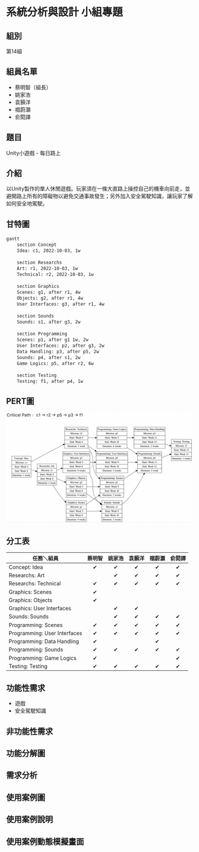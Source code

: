 # 系統分析與設計 小組專題
##  組別
第14組
## 組員名單
- 蔡明智（組長）
- 姚家浩
- 袁顥洋
- 禤蔚灝
- 俞閎譯

## 題目
Unity小遊戲 - 每日路上

## 介紹
以Unity製作的單人休閒遊戲。玩家須在一條大直路上操控自己的機車向前走，並避開路上所有的障礙物以避免交通事故發生；另外加入安全駕駛知識，讓玩家了解如何安全地駕駛。

## 甘特圖
```mermaid
gantt    
    section Concept
    Idea: c1, 2022-10-03, 1w
    
    section Researchs
    Art: r1, 2022-10-03, 1w
    Technical: r2, 2022-10-03, 1w
    
    section Graphics
    Scenes: g1, after r1, 4w
    Objects: g2, after r1, 4w
    User Interfaces: g3, after r1, 4w
    
    section Sounds
    Sounds: s1, after g3, 2w
    
    section Programming
    Scenes: p1, after g1 1w, 2w
    User Interfaces: p2, after g3, 2w    
    Data Handling: p3, after p5, 2w    
    Sounds: p4, after s1, 2w
    Game Logics: p5, after r2, 6w
    
    section Testing
    Testing: f1, after p4, 1w
```

## PERT圖
![PERT](PERT.png)

## 分工表

|任務＼組員|蔡明智|姚家浩|袁顥洋|禤蔚灝|俞閎譯|
|--------|:---:|:---:|:---:|:---:|:---:|
|Concept: Idea|✔|✔|✔|✔|✔|
|Researchs: Art||✔|✔|✔|✔|
|Researchs: Technical|✔|✔|✔|✔|✔|
|Graphics: Scenes|✔|||||
|Graphics: Objects|✔|||||
|Graphics: User Interfaces||✔|✔|||
|Sounds: Sounds||✔|✔|✔|✔|
|Programming: Scenes|✔|✔|✔|✔|✔|
|Programming: User Interfaces|✔|✔|✔|✔|✔|
|Programming: Data Handling|✔|||✔||
|Programming: Sounds|✔|✔|✔|✔|✔|
|Programming: Game Logics|✔||||✔|
|Testing: Testing|✔|✔|✔|✔|✔|

## 功能性需求
- 遊戲
- 安全駕駛知識

## 非功能性需求


## 功能分解圖


## 需求分析


## 使用案例圖


## 使用案例說明


## 使用案例動態模擬畫面

